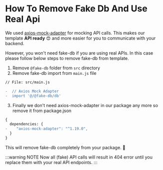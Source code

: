 # How To Remove Fake Db And Use Real Api

We used [axios-mock-adapter](https://github.com/ctimmerm/axios-mock-adapter) for mocking API calls. This makes our template **API ready** 😍 and more easier for you to communicate with your backend.

However, you won't need fake-db if you are using real APIs. In this case please follow below steps to remove fake-db from template.

1. Remove `@fake-db` folder from `src` directory
2. Remove fake-db import from `main.js` file

```diff
// File: src/main.js

-  // Axios Mock Adapter
-  import '@/@fake-db/db'
```

3. Finally we don't need axios-mock-adapter in our package any more so remove it from package.json

```diff
{
  dependencies: {
-    "axios-mock-adapter": "^1.19.0",
  }
}
```

This will remove fake-db completely from your package. 🎉

:::warning NOTE
Now all (fake) API calls will result in 404 error until you replace them with your real API endpoints.
:::
